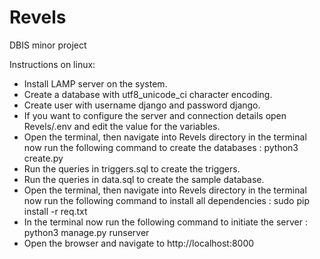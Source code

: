 # Revels
DBIS minor project

Instructions on linux:
- Install LAMP server on the system.
- Create a database with utf8_unicode_ci character encoding.
- Create user with username django and password django.
- If you want to configure the server and connection details open Revels/.env and edit the value for the variables.
-  Open the terminal, then navigate into Revels directory in the terminal now run the following command to create the databases :
    python3 create.py
- Run the queries in triggers.sql to create the triggers.
- Run the queries in data.sql to create the sample database.
- Open the terminal, then navigate into Revels directory in the terminal now run the following command to install all dependencies :
    sudo pip install -r req.txt
- In the terminal now run the following command to initiate the server :
    python3 manage.py runserver
- Open the browser and navigate to http://localhost:8000
